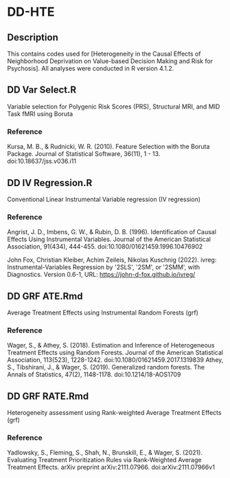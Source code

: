 # DD-HTE

## Description
This contains codes used for [Heterogeneity in the Causal Effects of Neighborhood Deprivation on Value-based Decision Making and Risk for Psychosis].
All analyses were conducted in R version 4.1.2.


## DD Var Select.R
Variable selection for Polygenic Risk Scores (PRS), Structural MRI, and MID Task fMRI using Boruta

### Reference
Kursa, M. B., & Rudnicki, W. R. (2010). Feature Selection with the Boruta Package. Journal of Statistical Software, 36(11), 1 - 13. doi:10.18637/jss.v036.i11 


## DD IV Regression.R
Conventional Linear Instrumental Variable regression (IV regression)

### Reference
Angrist, J. D., Imbens, G. W., & Rubin, D. B. (1996). Identification of Causal Effects Using Instrumental Variables. Journal of the American Statistical Association, 91(434), 444-455. doi:10.1080/01621459.1996.10476902

John Fox, Christian Kleiber, Achim Zeileis, Nikolas Kuschnig (2022). ivreg: Instrumental-Variables Regression by '2SLS', '2SM', or '2SMM', with Diagnostics. Version 0.6-1, URL: https://john-d-fox.github.io/ivreg/



## DD GRF ATE.Rmd
Average Treatment Effects using Instrumental Random Forests (grf)

### Reference
Wager, S., & Athey, S. (2018). Estimation and Inference of Heterogeneous Treatment Effects using Random Forests. Journal of the American Statistical Association, 113(523), 1228-1242. doi:10.1080/01621459.2017.1319839 
Athey, S., Tibshirani, J., & Wager, S. (2019). Generalized random forests. The Annals of Statistics, 47(2), 1148-1178. doi:10.1214/18-AOS1709 



## DD GRF RATE.Rmd
Heterogeneity assessment using Rank-weighted Average Treatment Effects (grf)

### Reference
Yadlowsky, S., Fleming, S., Shah, N., Brunskill, E., & Wager, S. (2021). Evaluating Treatment Prioritization Rules via Rank-Weighted Average Treatment Effects. arXiv preprint arXiv:2111.07966. doi:arXiv:2111.07966v1 
